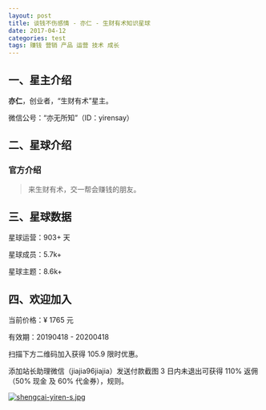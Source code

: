 ```yaml
---
layout: post
title: 谈钱不伤感情 - 亦仁 - 生财有术知识星球
date: 2017-04-12
categories: test
tags: 赚钱 营销 产品 运营 技术 成长
---
```


## 一、星主介绍

**亦仁**，创业者，“生财有术”星主。

微信公号：“亦无所知”（ID：yirensay）

## 二、星球介绍

### 官方介绍

> 来生财有术，交一帮会赚钱的朋友。

## 三、星球数据

星球运营：903+ 天

星球成员：5.7k+

星球主题：8.6k+


## 四、欢迎加入

当前价格：¥ 1765 元

有效期：20190418 - 20200418

扫描下方二维码加入获得 105.9 限时优惠。

添加站长助理微信（jiajia96jiajia）发送付款截图 3 日内未退出可获得 110% 返佣（50% 现金 及 60% 代金券），规则。

[![shengcai-yiren-s.jpg](https://i.postimg.cc/9MfZWKrk/shengcai-yiren-s.jpg)](https://postimg.cc/NyW5DN88)



